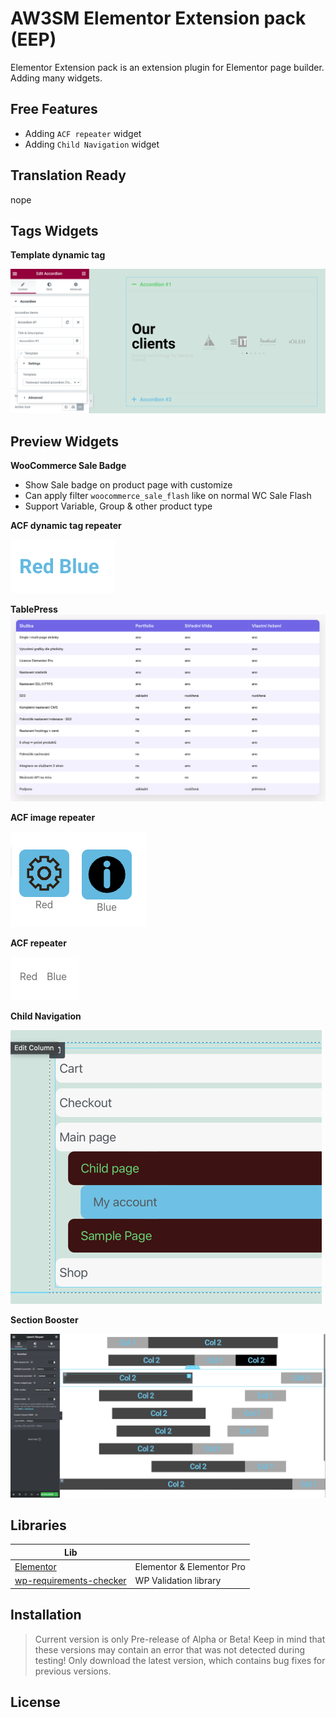 # AW3SM Elementor Extension pack (EEP)

Elementor Extension pack is an extension plugin for Elementor page builder. Adding many widgets.

## Free Features

- Adding `ACF repeater` widget
- Adding `Child Navigation` widget

## Translation Ready

nope

## Tags Widgets

**Template dynamic tag**

![](preview/tags/template.png)

## Preview Widgets

**WooCommerce Sale Badge**
- Show Sale badge on product page with customize
- Can apply filter `woocommerce_sale_flash` like on normal WC Sale Flash
- Support Variable, Group & other product type

**ACF dynamic tag repeater**

![](preview/widgets/acf-dynamic-tag-repeater.png)

**TablePress**
![](preview/widgets/tablepress.png)

**ACF image repeater**

![](preview/widgets/acf-image-repeater.png)

**ACF repeater**

![](preview/widgets/acf-repeater.png)

**Child Navigation**

![](preview/widgets/navigation-child.png)

**Section Booster**

![](preview/widgets/section-booster.png)

## Libraries

|Lib| |
|---|---|
| [Elementor](https://elementor.com) | Elementor & Elementor Pro |
| [wp-requirements-checker](https://github.com/JayJay666/wp-requirements-checker) | WP Validation library |

## Installation

> Current version is only Pre-release of Alpha or Beta!
> Keep in mind that these versions may contain an error that was not detected during testing!
> Only download the latest version, which contains bug fixes for previous versions.

## License
